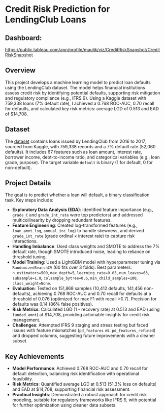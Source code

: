 # Credit Risk Prediction for LendingClub Loans

## Dashboard: 

https://public.tableau.com/app/profile/maulik/viz/CreditRiskSnapshot/CreditRiskSnapshot

## Overview

This project develops a machine learning model to predict loan defaults using the LendingClub dataset. The model helps financial institutions assess credit risk by identifying potential defaults, supporting risk mitigation and regulatory compliance (e.g., IFRS 9). Using a Kaggle dataset with 759,338 loans (7% default rate), I achieved a 0.768 ROC-AUC, 0.70 recall for defaults, and calculated key risk metrics: average LGD of 0.513 and EAD of $14,708.

## Dataset

The [dataset](https://www.kaggle.com/datasets/husainsb/lendingclub-issued-loans/data) contains loans issued by LendingClub from 2016 to 2017, sourced from Kaggle, with 759,338 records and a 7% default rate (52,060 defaults). It includes 67 features such as loan amount, interest rate, borrower income, debt-to-income ratio, and categorical variables (e.g., loan grade, purpose). The target variable `default` is binary (1 for default, 0 for non-default).

## Project Details

The goal is to predict whether a loan will default, a binary classification task. Key steps include:

- **Exploratory Data Analysis (EDA)**: Identified feature importance (e.g., `grade_C` and `grade_int_rate` were top predictors) and addressed multicollinearity by dropping redundant features.
- **Feature Engineering**: Created log-transformed features (e.g., `loan_amnt_log`, `annual_inc_log`) to handle skewness, and derived `grade_int_rate` (grade ordinal × interest rate) to capture risk interactions.
- **Handling Imbalance**: Used class weights and SMOTE to address the 7% default rate, though SMOTE introduced noise, leading to reliance on threshold tuning.
- **Model Training**: Used a LightGBM model with hyperparameter tuning via `RandomizedSearchCV` (60 fits over 3 folds). Best parameters: `n_estimators=500`, `max_depth=5`, `learning_rate=0.05`, `num_leaves=63`, `subsample=1.0`, `colsample_bytree=0.6`, `min_child_samples=100`, `class_weight=None`.
- **Evaluation**: Tested on 151,868 samples (10,412 defaults, 141,456 non-defaults), achieving 0.768 ROC-AUC and 0.70 recall for defaults at a threshold of 0.076 (optimized for max F1 with recall >0.7). Precision for defaults was 0.14 (86% false positives).
- **Risk Metrics**: Calculated LGD (1 - recovery rate) at 0.513 and EAD (using `funded_amnt`) at $14,708, providing actionable insights for credit risk management.
- **Challenges**: Attempted IFRS 9 staging and stress testing but faced issues with feature mismatches (`pd_features` vs. `pd_features_refined`) and dropped columns, suggesting future improvements with a cleaner subset.

## Key Achievements

- **Model Performance**: Achieved 0.768 ROC-AUC and 0.70 recall for default detection, balancing risk identification with operational feasibility.
- **Risk Metrics**: Quantified average LGD at 0.513 (51.3% loss on defaults) and EAD at $14,708, supporting financial risk assessment.
- **Practical Insights**: Demonstrated a robust approach for credit risk modeling, suitable for regulatory frameworks like IFRS 9, with potential for further optimization using cleaner data subsets.
